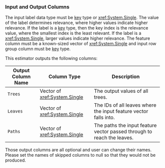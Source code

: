 ### Input and Output Columns
The input label data type must be [key](xref:Microsoft.ML.Data.KeyDataViewType)
type or <xref:System.Single>. The value of the label determines relevance, where
higher values indicate higher relevance. If the label is a
[key](xref:Microsoft.ML.Data.KeyDataViewType) type, then the key index is the
relevance value, where the smallest index is the least relevant. If the label is a
<xref:System.Single>, larger values indicate higher relevance. The feature
column must be a known-sized vector of <xref:System.Single> and input row group
column must be [key](xref:Microsoft.ML.Data.KeyDataViewType) type.

This estimator outputs the following columns:

| Output Column Name | Column Type | Description|
| -- | -- | -- |
| `Trees` | Vector of <xref:System.Single> | The output values of all trees. |
| `Leaves` | Vector of <xref:System.Single> | The IDs of all leaves where the input feature vector falls into. |
| `Paths` | Vector of <xref:System.Single> | The paths the input feature vector passed through to reach the leaves. |

Those output columns are all optional and user can change their names.
Please set the names of skipped columns to null so that they would not be produced.